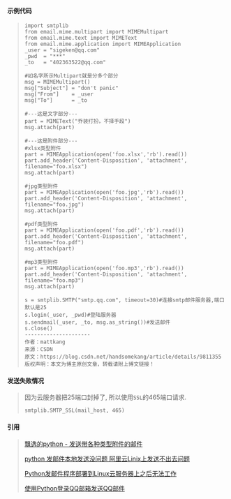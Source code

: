 #### 示例代码

> ```
> import smtplib
> from email.mime.multipart import MIMEMultipart
> from email.mime.text import MIMEText
> from email.mime.application import MIMEApplication
> _user = "sigeken@qq.com"
> _pwd  = "***"
> _to   = "402363522@qq.com"
>  
> #如名字所示Multipart就是分多个部分
> msg = MIMEMultipart()
> msg["Subject"] = "don't panic"
> msg["From"]    = _user
> msg["To"]      = _to
>  
> #---这是文字部分---
> part = MIMEText("乔装打扮，不择手段")
> msg.attach(part)
>  
> #---这是附件部分---
> #xlsx类型附件
> part = MIMEApplication(open('foo.xlsx','rb').read())
> part.add_header('Content-Disposition', 'attachment', filename="foo.xlsx")
> msg.attach(part)
>  
> #jpg类型附件
> part = MIMEApplication(open('foo.jpg','rb').read())
> part.add_header('Content-Disposition', 'attachment', filename="foo.jpg")
> msg.attach(part)
>  
> #pdf类型附件
> part = MIMEApplication(open('foo.pdf','rb').read())
> part.add_header('Content-Disposition', 'attachment', filename="foo.pdf")
> msg.attach(part)
>  
> #mp3类型附件
> part = MIMEApplication(open('foo.mp3','rb').read())
> part.add_header('Content-Disposition', 'attachment', filename="foo.mp3")
> msg.attach(part)
>  
> s = smtplib.SMTP("smtp.qq.com", timeout=30)#连接smtp邮件服务器,端口默认是25
> s.login(_user, _pwd)#登陆服务器
> s.sendmail(_user, _to, msg.as_string())#发送邮件
> s.close()
> --------------------- 
> 作者：mattkang 
> 来源：CSDN 
> 原文：https://blog.csdn.net/handsomekang/article/details/9811355 
> 版权声明：本文为博主原创文章，转载请附上博文链接！
> ```

#### 发送失败情况

> 因为云服务器把25端口封掉了, 所以使用`SSL`的465端口请求.
>
> ```
> smtplib.SMTP_SSL(mail_host, 465)
> ```

#### 引用

> [飘逸的python - 发送带各种类型附件的邮件](https://blog.csdn.net/handsomekang/article/details/9811355)
>
> [python 发邮件本地发送没问题 阿里云Linix上发送不出去问题](https://blog.csdn.net/max_hello/article/details/82754274)
>
> [Python发邮件程序部署到Linux云服务器上之后无法工作](https://blog.csdn.net/zekdot/article/details/81013176)
>
> [使用Python登录QQ邮箱发送QQ邮件](https://zhuanlan.zhihu.com/p/25565454)